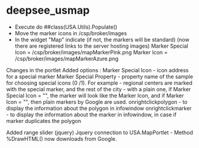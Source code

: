 deepsee_usmap
=============

- Execute do ##class(USA.Utils).Populate()
- Move the marker icons in /csp/broker/images
- In the widget "Map" indicate (if not, the markers will be standard) (now there are registered links to the server hosting images)
Marker Special Icon = /csp/broker/images/mapMarkerPink.png
Marker Icon = /csp/broker/images/mapMarkerAzure.png


Changes in the portlet
Added options :
Marker Special Icon - icon address for a special marker
Marker Special Property - property name of the sample for choosing special icons (0 /1). For example - regional centers are marked with the special marker, and the rest of the city - with a plain one, if Marker Special Icon = "", the marker will look like the Marker Icon, and if Marker Icon = "", then plain markers by Google are used.
onrightclickpolygon - to display the information about the polygon in infowindow
onrightclickmarker - to display the information about the marker in infowindow, in case if marker duplicates the polygon

Added range slider (jquery)
Jquery connection to USA.MapPortlet - Method %DrawHTML()
now downloads from Google.

